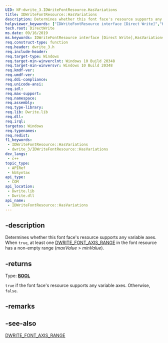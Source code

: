 ```yaml
---
UID: NF:dwrite_3.IDWriteFontResource.HasVariations
title: IDWriteFontResource::HasVariations
description: Determines whether this font face's resource supports any variable axes.
helpviewer_keywords: ["IDWriteFontResource interface [Direct Write]","HasVariations method","IDWriteFontResource.HasVariations","IDWriteFontResource::HasVariations","HasVariations","HasVariations method [Direct Write]","HasVariations method [Direct Write]","IDWriteFontResource interface","directwrite.idwritefontresource_hasvariations","dwrite_3/IDWriteFontResource::HasVariations"]
tech.root: DirectWrite
ms.date: 09/16/2019
ms.keywords: IDWriteFontResource interface [Direct Write],HasVariations method, IDWriteFontResource.HasVariations, IDWriteFontResource::HasVariations, HasVariations, HasVariations method [Direct Write], HasVariations method [Direct Write],IDWriteFontResource interface, directwrite.idwritefontresource_hasvariations, dwrite_3/IDWriteFontResource::HasVariations
req.construct-type: function
req.header: dwrite_3.h
req.include-header: 
req.target-type: Windows
req.target-min-winverclnt: Windows 10 Build 20348
req.target-min-winversvr: Windows 10 Build 20348
req.kmdf-ver: 
req.umdf-ver: 
req.ddi-compliance: 
req.unicode-ansi: 
req.idl: 
req.max-support: 
req.namespace: 
req.assembly: 
req.type-library: 
req.lib: Dwrite.lib
req.dll: 
req.irql: 
targetos: Windows
req.typenames: 
req.redist: 
f1_keywords:
 - IDWriteFontResource::HasVariations
 - dwrite_3/IDWriteFontResource::HasVariations
dev_langs:
 - c++
topic_type:
 - APIRef
 - kbSyntax
api_type:
 - COM
api_location:
 - Dwrite.lib
 - Dwrite.dll
api_name:
 - IDWriteFontResource::HasVariations
---
```


## -description

Determines whether this font face's resource supports any variable axes. When `true`, at least one [DWRITE_FONT_AXIS_RANGE](./ns-dwrite_3-dwrite_font_axis_range.md) in the font resource has a non-empty range (*maxValue* > *minValue*).



## -returns

Type: **[BOOL](/windows/win32/winprog/windows-data-types)**

`true` if the font face's resource supports any variable axes. Otherwise, `false`.

## -remarks

## -see-also

[DWRITE_FONT_AXIS_RANGE](./ns-dwrite_3-dwrite_font_axis_range.md)
